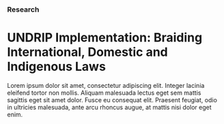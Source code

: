### Research

# UNDRIP Implementation: Braiding International, Domestic and Indigenous Laws

Lorem ipsum dolor sit amet, consectetur adipiscing elit. Integer lacinia eleifend tortor non mollis. Aliquam malesuada lectus eget sem mattis sagittis eget sit amet dolor. Fusce eu consequat elit. Praesent feugiat, odio in ultricies malesuada, ante arcu rhoncus augue, at mattis nisi dolor eget enim.
